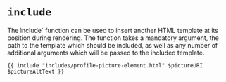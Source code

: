 # `include`

The ìnclude` function can be used to insert another HTML template at its position during rendering. The function takes a mandatory argument, the path to the template which should be included, as well as any number of additional arguments which will be passed to the included template.

```
{{ include "includes/profile-picture-element.html" $pictureURI $pictureAltText }}
```
